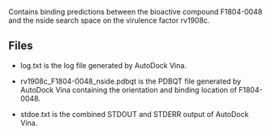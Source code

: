 Contains binding predictions between the bioactive compound F1804-0048 and the nside search space on the virulence factor rv1908c.

## Files

- log.txt is the log file generated by AutoDock Vina.

- rv1908c_F1804-0048_nside.pdbqt is the PDBQT file generated by AutoDock Vina containing the orientation and binding location of F1804-0048.

- stdoe.txt is the combined STDOUT and STDERR output of AutoDock Vina.

